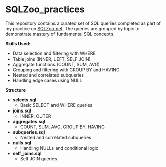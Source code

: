 # SQLZoo_practices
This repository contains a curated set of SQL queries completed as part of my practice on [SQLZoo.net](https://sqlzoo.net/). The queries are grouped by topic to demonstrate mastery of fundamental SQL concepts.

**Skills Used:**
- Data selection and filtering with WHERE
- Table joins (INNER, LEFT, SELF JOIN)
- Aggregate functions (COUNT, SUM, AVG)
- Grouping and filtering with GROUP BY and HAVING
- Nested and correlated subqueries
- Handling edge cases using NULL


**Structure**
- **selects.sql**
  - Basic SELECT and WHERE queries
- **joins.sql**
  - INNER, OUTER 
- **aggregates.sql**
  - COUNT, SUM, AVG, GROUP BY, HAVING
- **subqueries.sql**
  - Nested and correlated subqueries
- **nulls.sql**
  - Handling NULLs and conditional logic
- **self_joins.sql**
  - Self JOIN queries
